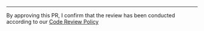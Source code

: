

----------
By approving this PR, I confirm that the review has been conducted according to our [Code Review Policy](https://www.notion.so/alvalabs/Code-review-policy-5b72e5c2ebb14a43a6ef3072c4a11f0c)
